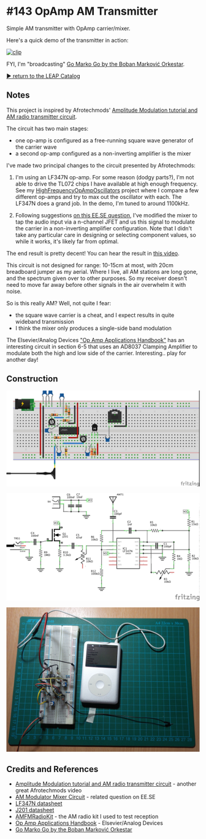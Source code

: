 # #143 OpAmp AM Transmitter

Simple AM transmitter with OpAmp carrier/mixer.

Here's a quick demo of the transmitter in action:

[![clip](https://img.youtube.com/vi/X9KKxh5PliQ/0.jpg)](https://www.youtube.com/watch?v=X9KKxh5PliQ)

FYI, I'm "broadcasting"
[Go Marko Go by the Boban Marković Orkestar](http://www.amazon.com/gp/product/B008AZYPYY/ref=as_li_tl?ie=UTF8&camp=1789&creative=390957&creativeASIN=B008AZYPYY&linkCode=as2&tag=itsaprli-20&linkId=65VCNMDL6DCRUFVI).

[:arrow_forward: return to the LEAP Catalog](https://leap.tardate.com)

## Notes

This project is inspired by Afrotechmods'
[Amplitude Modulation tutorial and AM radio transmitter circuit](https://youtu.be/3I_e7gIyfQg).

The circuit has two main stages:
* one op-amp is configured as a free-running square wave generator of the carrier wave
* a second op-amp configured as a non-inverting amplifier is the mixer

I've made two principal changes to the circuit presented by Afrotechmods:

1. I'm using an LF347N op-amp. For some reason (dodgy parts?), I'm not able to drive the TL072 chips I have available at high enough frequency.
See my [HighFrequencyOpAmpOscillators](../../../Electronics101/HighFrequencyOpAmpOscillators) project where I compare a few different op-amps and try to max out the oscillator with each. The LF347N does a grand job. In the demo, I'm tuned to around 1100kHz.

2. Following suggestions [on this EE.SE question](http://electronics.stackexchange.com/questions/74351/am-modulator-mixer-circuit),
I've modified the mixer to tap the audio input via a n-channel JFET and us this signal to modulate the carrier in a non-inverting amplifier configuration.
Note that I didn't take any particular care in designing or selecting component values, so while it works, it's likely far from optimal.

The end result is pretty decent! You can hear the result in [this video](https://www.youtube.com/watch?v=X9KKxh5PliQ).

This circuit is not designed for range: 10-15cm at most, with 20cm breadboard jumper as my aerial.
Where I live, all AM stations are long gone, and the spectrum given over to other purposes.
So my receiver doesn't need to move far away before other signals in the air overwhelm it with noise.

So is this really AM? Well, not quite I fear:

* the square wave carrier is a cheat, and I expect results in quite wideband transmission
* I think the mixer only produces a single-side band modulation

The Elsevier/Analog Devices
["Op Amp Applications Handbook"](http://www.analog.com/library/analogDialogue/archives/39-05/op_amp_applications_handbook.html)
has an interesting circuit in section 6-5 that uses an AD8037 Clamping Amplifier to modulate both the high and low side of the carrier.
Interesting.. play for another day!

## Construction

![Breadboard](./assets/OpAmpTransmitter_bb.jpg?raw=true)

![The Schematic](./assets/OpAmpTransmitter_schematic.jpg?raw=true)

![The Build](./assets/OpAmpTransmitter_build.jpg?raw=true)

## Credits and References
* [Amplitude Modulation tutorial and AM radio transmitter circuit](https://youtu.be/3I_e7gIyfQg) - another great Afrotechmods video
* [AM Modulator Mixer Circuit](http://electronics.stackexchange.com/questions/74351/am-modulator-mixer-circuit) - related question on EE.SE
* [LF347N datasheet](https://www.futurlec.com/Linear/LF347N.shtml)
* [J201 datasheet](https://www.futurlec.com/Transistors/J201.shtml)
* [AMFMRadioKit](../../AMFMRadioKit) - the AM radio kit I used to test reception
* [Op Amp Applications Handbook](http://www.analog.com/library/analogDialogue/archives/39-05/op_amp_applications_handbook.html) - Elsevier/Analog Devices
* [Go Marko Go by the Boban Marković Orkestar](http://www.amazon.com/gp/product/B008AZYPYY/ref=as_li_tl?ie=UTF8&camp=1789&creative=390957&creativeASIN=B008AZYPYY&linkCode=as2&tag=itsaprli-20&linkId=65VCNMDL6DCRUFVI)
